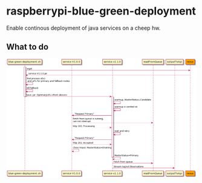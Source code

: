 # raspberrypi-blue-green-deployment
Enable continous deployment of java services on a cheep hw.

## What to do
![Blue/Green deployment](./doc/blue-green-sequence.png)
